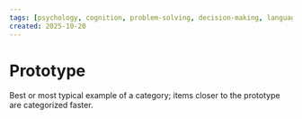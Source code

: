 ```yaml
---
tags: [psychology, cognition, problem-solving, decision-making, language, intelligence, testing, heuristics, bias]
created: 2025-10-20
---
```

# Prototype

Best or most typical example of a category; items closer to the prototype are categorized faster.
